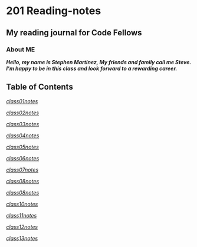 # 201 Reading-notes

## My reading journal for Code Fellows

### About ME

***Hello, my name is Stephen Martinez, My friends and family call me Steve.  I'm happy to be in this class and look forward to a rewarding career.***

## **Table of Contents**

*[class01notes](class-01.md)* 

*[class02notes](class-02.md)*

*[class03notes](class-03.md)*

*[class04notes](class-04.md)*

*[class05notes](class-05.md)*

*[class06notes](class-06.md)*

*[class07notes](class-07.md)*

*[class08notes](class-08.md)*

*[class08notes](class-09.md)*

*[class10notes](class-10.md)*

*[class11notes](class-11.md)*

*[class12notes](class-12.md)*

*[class13notes](class-13.md)*